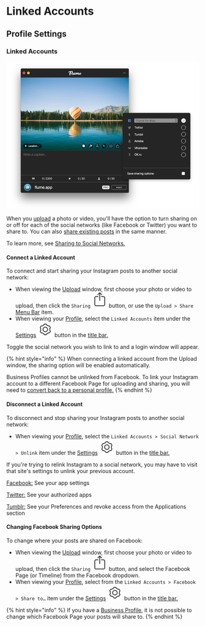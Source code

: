 # Linked Accounts

## Profile Settings

### Linked Accounts

![](../../../.gitbook/assets/linked-accounts.png)

When you [upload](../../upload.md) a photo or video, you'll have the option to turn sharing on or off for each of the social networks \(like Facebook or Twitter\) you want to share to. You can also [share existing posts](../../sharing.md) in the same manner.

To learn more, see [Sharing to Social Networks.](https://help.instagram.com/169948159813228)

#### Connect a Linked Account

To connect and start sharing your Instagram posts to another social network:

* When viewing the [Upload](../../upload.md) window, first choose your photo or video to upload, then click the `Sharing` ![](../../../.gitbook/assets/share.png) button, or use the `Upload > Share` [Menu Bar](../../../misc/glossary.md#menu-bar) item.
* When viewing your [Profile](../), select the `Linked Accounts` item under the [Settings](./) ![](../../../.gitbook/assets/settings.png) button in the [title bar.](../../../misc/glossary.md#title-bar)

Toggle the social network you wish to link to and a login window will appear.

{% hint style="info" %}
When connecting a linked account from the Upload window, the sharing option will be enabled automatically.

Business Profiles cannot be unlinked from Facebook. To link your Instagram account to a different Facebook Page for uploading and sharing, you will need to [convert back to a personal profile.](../businessprofiles/)
{% endhint %}

#### Disconnect a Linked Account

To disconnect and stop sharing your Instagram posts to another social network:

* When viewing your [Profile](../), select the `Linked Accounts > Social Network > Unlink` item under the [Settings](./) ![](../../../.gitbook/assets/settings.png) button in the [title bar.](../../../misc/glossary.md#title-bar)

If you're trying to relink Instagram to a social network, you may have to visit that site's settings to unlink your previous account.

[Facebook:](http://www.facebook.com/editapps.php) See your app settings

[Twitter:](https://twitter.com/settings/applications) See your authorized apps

[Tumblr:](https://www.tumblr.com/preferences) See your Preferences and revoke access from the Applications section

#### Changing Facebook Sharing Options

To change where your posts are shared on Facebook:

* When viewing the [Upload](../../upload.md) window, first choose your photo or video to upload, then click the `Sharing` ![](../../../.gitbook/assets/share.png) button, and select the Facebook Page \(or Timeline\) from the Facebook dropdown.
* When viewing your [Profile](../), select from the `Linked Accounts > Facebook > Share to…` item under the [Settings](./) ![](../../../.gitbook/assets/settings.png) button in the [title bar.](../../../misc/glossary.md#title-bar)

{% hint style="info" %}
If you have a [Business Profile](../businessprofiles/), it is not possible to change which Facebook Page your posts will share to.
{% endhint %}

